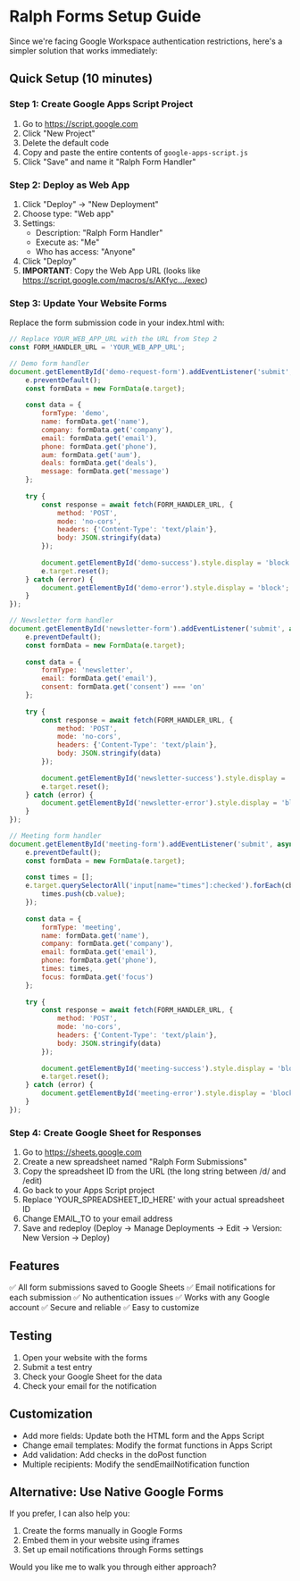 # Ralph Forms Setup Guide

Since we're facing Google Workspace authentication restrictions, here's a simpler solution that works immediately:

## Quick Setup (10 minutes)

### Step 1: Create Google Apps Script Project

1. Go to https://script.google.com
2. Click "New Project"
3. Delete the default code
4. Copy and paste the entire contents of `google-apps-script.js`
5. Click "Save" and name it "Ralph Form Handler"

### Step 2: Deploy as Web App

1. Click "Deploy" → "New Deployment"
2. Choose type: "Web app"
3. Settings:
   - Description: "Ralph Form Handler"
   - Execute as: "Me"
   - Who has access: "Anyone"
4. Click "Deploy"
5. **IMPORTANT**: Copy the Web App URL (looks like https://script.google.com/macros/s/AKfyc.../exec)

### Step 3: Update Your Website Forms

Replace the form submission code in your index.html with:

```javascript
// Replace YOUR_WEB_APP_URL with the URL from Step 2
const FORM_HANDLER_URL = 'YOUR_WEB_APP_URL';

// Demo form handler
document.getElementById('demo-request-form').addEventListener('submit', async (e) => {
    e.preventDefault();
    const formData = new FormData(e.target);
    
    const data = {
        formType: 'demo',
        name: formData.get('name'),
        company: formData.get('company'),
        email: formData.get('email'),
        phone: formData.get('phone'),
        aum: formData.get('aum'),
        deals: formData.get('deals'),
        message: formData.get('message')
    };
    
    try {
        const response = await fetch(FORM_HANDLER_URL, {
            method: 'POST',
            mode: 'no-cors',
            headers: {'Content-Type': 'text/plain'},
            body: JSON.stringify(data)
        });
        
        document.getElementById('demo-success').style.display = 'block';
        e.target.reset();
    } catch (error) {
        document.getElementById('demo-error').style.display = 'block';
    }
});

// Newsletter form handler
document.getElementById('newsletter-form').addEventListener('submit', async (e) => {
    e.preventDefault();
    const formData = new FormData(e.target);
    
    const data = {
        formType: 'newsletter',
        email: formData.get('email'),
        consent: formData.get('consent') === 'on'
    };
    
    try {
        const response = await fetch(FORM_HANDLER_URL, {
            method: 'POST',
            mode: 'no-cors',
            headers: {'Content-Type': 'text/plain'},
            body: JSON.stringify(data)
        });
        
        document.getElementById('newsletter-success').style.display = 'block';
        e.target.reset();
    } catch (error) {
        document.getElementById('newsletter-error').style.display = 'block';
    }
});

// Meeting form handler
document.getElementById('meeting-form').addEventListener('submit', async (e) => {
    e.preventDefault();
    const formData = new FormData(e.target);
    
    const times = [];
    e.target.querySelectorAll('input[name="times"]:checked').forEach(cb => {
        times.push(cb.value);
    });
    
    const data = {
        formType: 'meeting',
        name: formData.get('name'),
        company: formData.get('company'),
        email: formData.get('email'),
        phone: formData.get('phone'),
        times: times,
        focus: formData.get('focus')
    };
    
    try {
        const response = await fetch(FORM_HANDLER_URL, {
            method: 'POST',
            mode: 'no-cors',
            headers: {'Content-Type': 'text/plain'},
            body: JSON.stringify(data)
        });
        
        document.getElementById('meeting-success').style.display = 'block';
        e.target.reset();
    } catch (error) {
        document.getElementById('meeting-error').style.display = 'block';
    }
});
```

### Step 4: Create Google Sheet for Responses

1. Go to https://sheets.google.com
2. Create a new spreadsheet named "Ralph Form Submissions"
3. Copy the spreadsheet ID from the URL (the long string between /d/ and /edit)
4. Go back to your Apps Script project
5. Replace 'YOUR_SPREADSHEET_ID_HERE' with your actual spreadsheet ID
6. Change EMAIL_TO to your email address
7. Save and redeploy (Deploy → Manage Deployments → Edit → Version: New Version → Deploy)

## Features

✅ All form submissions saved to Google Sheets
✅ Email notifications for each submission
✅ No authentication issues
✅ Works with any Google account
✅ Secure and reliable
✅ Easy to customize

## Testing

1. Open your website with the forms
2. Submit a test entry
3. Check your Google Sheet for the data
4. Check your email for the notification

## Customization

- Add more fields: Update both the HTML form and the Apps Script
- Change email templates: Modify the format functions in Apps Script
- Add validation: Add checks in the doPost function
- Multiple recipients: Modify the sendEmailNotification function

## Alternative: Use Native Google Forms

If you prefer, I can also help you:
1. Create the forms manually in Google Forms
2. Embed them in your website using iframes
3. Set up email notifications through Forms settings

Would you like me to walk you through either approach?
